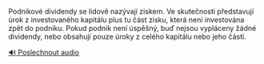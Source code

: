 
Podnikové dividendy se lidově nazývají ziskem. Ve skutečnosti představují úrok z investovaného kapitálu plus tu část zisku, která není investována zpět do podniku. Pokud podnik není úspěšný, buď nejsou vypláceny žádné dividendy, nebo obsahují pouze úroky z celého kapitálu nebo jeho části.

[🔊 Poslechnout audio](/data/7-paragraphs/audio/chapter_60/para_001-Podnikov-dividendy-se-lidov-nazvaj-ziskem-Ve.mp3)
